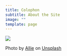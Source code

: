 ```yaml
---
title: Colophon
subtitle: About the Site
image: ""
template: page
---
```

![](/images/allie-goupqaau9qo-unsplash.jpg)

Photo by [Allie](https://unsplash.com/@acreativegangster?utm_source=unsplash&utm_medium=referral&utm_content=creditCopyText) on [Unsplash](https://unsplash.com/s/photos/video-call?utm_source=unsplash&utm_medium=referral&utm_content=creditCopyText)